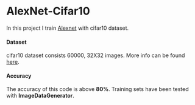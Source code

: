 # AlexNet-Cifar10

In this project I train [Alexnet](https://www.learnopencv.com/understanding-alexnet/) with cifar10 dataset.
     
#### Dataset

cifar10 dataset consists 60000, 32X32 images. More info can be found [here](https://www.cs.toronto.edu/~kriz/cifar.html).
#### Accuracy

The accuracy of this code is above **80%**. Training sets have been tested with **ImageDataGenerator**. 
